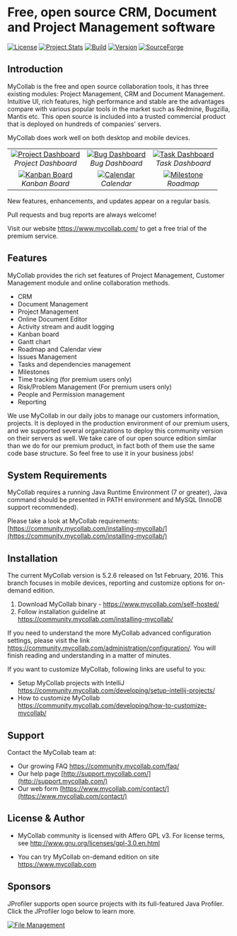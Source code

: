 # Free, open source CRM, Document and Project Management software
[![License](http://img.shields.io/badge/License-GPLv3-orange.svg)](http://www.gnu.org/copyleft/gpl.html) [![Project Stats](https://www.openhub.net/p/mycollab/widgets/project_thin_badge.gif)](https://www.openhub.net/p/mycollab) [![Build](https://travis-ci.org/MyCollab/mycollab.svg)](https://travis-ci.org/MyCollab/mycollab)
[![Version](https://img.shields.io/badge/Version-5.2.7-brightgreen.svg)](https://community.mycollab.com/)
[![SourceForge](https://img.shields.io/sourceforge/dt/mycollab.svg)](https://community.mycollab.com/download)

## Introduction

MyCollab is the free and open source collaboration tools, it has three existing modules: Project Management, CRM and Document Management. Intuitive UI, rich features, high performance and stable are the advantages compare with various popular tools in the market such as Redmine, Bugzilla, Mantis etc. This open source is included into a trusted commercial product that is deployed on hundreds of companies' servers.

MyCollab does work well on both desktop and mobile devices.

<table>
  <tr>
    <td align="center">
      <a href="https://c1.staticflickr.com/1/657/23881269156_8ed005bebd_o.png" target="_blank" title="Project Dashboard">
        <img src="https://c1.staticflickr.com/1/657/23881269156_417b9a3a73.jpg" alt="Project Dashboard">
      </a>
      <br />
      <em>Project Dashboard</em>
    </td>
    <td align="center">
      <a href="https://c2.staticflickr.com/6/5814/23539502829_cb72e85b22_o.png" target="_blank" title="Bug Dashboard">
        <img src="https://c2.staticflickr.com/6/5814/23539502829_e6b6b75ced.jpg" alt="Bug Dashboard">
      </a>
      <br />
      <em>Bug Dashboard</em>
    </td>
    <td align="center">
    <a href="https://c1.staticflickr.com/1/717/23881278026_710dec7708_o.png" target="_blank" title="Task Dashboard">
      <img src="https://c1.staticflickr.com/1/717/23881278026_754c1bb71a.jpg" alt="Task Dashboard">
    </a>
      <br />
      <em>Task Dashboard</em>
    </td>
  </tr>
  <tr>
    <td align="center">
    <a href="https://c1.staticflickr.com/1/674/23799062212_61fd9eb3d2_o.png" target="_blank" title="Kanban Board">
        <img src="https://c1.staticflickr.com/1/674/23799062212_17d9fd1b4c.jpg" alt="Kanban Board">
      </a>
      <br />
      <em>Kanban Board</em>
    </td>
    <td align="center">
      <a href="https://c1.staticflickr.com/1/625/23799060562_317cd54928_o.png" target="_blank" title="Calendar">
        <img src="https://c1.staticflickr.com/1/625/23799060562_23cb477480.jpg" alt="Calendar">
      </a>
      <br />
      <em>Calendar</em>
    </td>
    <td align="center">
      <a href="https://c2.staticflickr.com/6/5792/23907364975_97830df6f3_o.png" target="_blank" title="Milestone">
        <img src="https://c2.staticflickr.com/6/5792/23907364975_3c215a877d.jpg" alt="Milestone">
      </a>
      <br />
      <em>Roadmap</em>
    </td>
  </tr>
</table>

New features, enhancements, and updates appear on a regular basis.

Pull requests and bug reports are always welcome!

Visit our website https://www.mycollab.com/ to get a free trial of the premium service.

## Features
MyCollab provides the rich set features of Project Management, Customer Management module and online collaboration methods.
  * CRM
  * Document Management
  * Project Management
  * Online Document Editor
  * Activity stream and audit logging
  * Kanban board
  * Gantt chart
  * Roadmap and Calendar view
  * Issues Management
  * Tasks and dependencies management
  * Milestones
  * Time tracking (for premium users only)
  * Risk/Problem Management (For premium users only)
  * People and Permission management
  * Reporting

We use MyCollab in our daily jobs to manage our customers information, projects. It is deployed in the production environment of our premium users, and we supported several organizations to deploy this community version on their servers as well. We take care of our open source edition similar than we do for our premium product, in fact both of them use the same code base structure. So feel free to use it in your business jobs!


## System Requirements
MyCollab requires a running Java Runtime Environment (7 or greater), Java command should be presented in PATH environment and MySQL (InnoDB support recommended).

Please take a look at MyCollab requirements:
    [https://community.mycollab.com/installing-mycollab/](https://community.mycollab.com/installing-mycollab/)

## Installation

The current MyCollab version is 5.2.6 released on 1st February, 2016. This branch focuses in mobile devices, reporting and customize options for on-demand edition.

1. Download MyCollab binary - https://www.mycollab.com/self-hosted/
2. Follow installation guideline at https://community.mycollab.com/installing-mycollab/

If you need to understand the more MyCollab advanced configuration settings, please visit the link https://community.mycollab.com/administration/configuration/. You will finish reading and understanding in a matter of minutes.

If you want to customize MyCollab, following links are useful to you:
* Setup MyCollab projects with IntelliJ https://community.mycollab.com/developing/setup-intellij-projects/
* How to customize MyCollab https://community.mycollab.com/developing/how-to-customize-mycollab/

## Support
Contact the MyCollab team at:
* Our growing FAQ https://community.mycollab.com/faq/
* Our help page [http://support.mycollab.com/](http://support.mycollab.com/)
* Our web form [https://www.mycollab.com/contact/](https://www.mycollab.com/contact/)

## License & Author

* MyCollab community is licensed with Affero GPL v3. For license terms, see http://www.gnu.org/licenses/gpl-3.0.en.html

* You can try MyCollab on-demand edition on site https://www.mycollab.com

## Sponsors

JProfiler supports open source projects with its full-featured Java Profiler. Click the JProfiler logo below to learn more.

<a href="http://www.ej-technologies.com/products/jprofiler/overview.html" target="_blank" title="File Management">
  <img src="http://www.ej-technologies.com/images/product_banners/jprofiler_large.png" alt="File Management">
</a>
